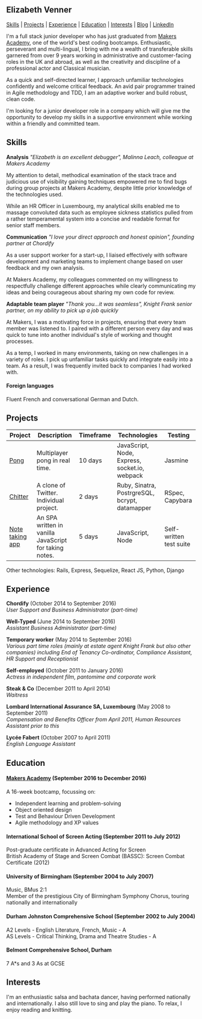 ## Elizabeth Venner

[Skills](#skills) | [Projects](#projects) | [Experience](#experience) | [Education](#education) | [Interests](#interests) | [Blog](https://medium.com/@elizabethvenner) | [LinkedIn](https://www.linkedin.com/in/elizabeth-venner-821a9896)

I'm a full stack junior developer who has just graduated from [Makers Academy](http://employers.makersacademy.com/), one of the world's best coding bootcamps. Enthusiastic, perseverant and multi-lingual, I bring with me a wealth of transferable skills garnered from over 9 years working in administrative and customer-facing roles in the UK and abroad, as well as the creativity and discipline of a professional actor and Classical musician.

As a quick and self-directed learner, I approach unfamiliar technologies confidently and welcome critical feedback. An avid pair programmer trained in Agile methodology and TDD, I am an adaptive worker and build robust, clean code.

I'm looking for a junior developer role in a company which will give me the opportunity to develop my skills in a supportive environment while working within a friendly and committed team.

## Skills

__Analysis__ *"Elizabeth is an excellent debugger", Malinna Leach, colleague at Makers Academy*

My attention to detail, methodical examination of the stack trace and judicious use of visibility gaining techniques empowered me to find bugs during group projects at Makers Academy, despite little prior knowledge of the technologies used.

While an HR Officer in Luxembourg, my analytical skills enabled me to massage convoluted data such as employee sickness statistics pulled from a rather temperamental system into a concise and readable format for senior staff members.

__Communication__ *"I love your direct approach and honest opinion", founding partner at Chordify*

As a user support worker for a start-up, I liaised effectively with software development and marketing teams to implement change based on user feedback and my own analysis.

At Makers Academy, my colleagues commented on my willingness to respectfully challenge different approaches while clearly communicating my ideas and being courageous about sharing my own code for review.

__Adaptable team player__ *"Thank you...it was seamless", Knight Frank senior partner, on my ability to pick up a job quickly*

At Makers, I was a motivating force in projects, ensuring that every team member was listened to. I paired with a different person every day and was quick to tune into another individual's style of working and thought processes.

As a temp, I worked in many environments, taking on new challenges in a variety of roles. I pick up unfamiliar tasks quickly and integrate easily into a team. As a result, I was frequently invited back to companies I had worked with.

#### Foreign languages

Fluent French and conversational German and Dutch.

## Projects

Project         | Description                                          | Timeframe | Technologies      | Testing
----------------|------------------------------------------------------|---------- |-------------------|----------
[Pong](https://github.com/elizabethvenner/pong)| Multiplayer pong in real time. | 10 days | JavaScript, Node, Express, socket.io, webpack | Jasmine
[Chitter](https://github.com/elizabethvenner/chitter-challenge) | A clone of Twitter. Individual project. | 2 days | Ruby, Sinatra, PostrgreSQL, bcrypt, datamapper| RSpec, Capybara
[Note taking app](https://github.com/elizabethvenner/notes) | An SPA written in vanilla JavaScript for taking notes. | 5 days | JavaScript, Node  | Self-written test suite

Other technologies: Rails, Express, Sequelize, React JS, Python, Django

## Experience

**Chordify** (October 2014 to September 2016)    
*User Support and Business Administrator (part-time)*  

**Well-Typed** (June 2014 to September 2016)   
*Assistant Business Administrator (part-time)*

**Temporary worker** (May 2014 to September 2016)   
*Various part time roles (mainly at estate agent Knight Frank but also other companies) including End of Tenancy Co-ordinator, Compliance Assistant, HR Support and Receptionist*

**Self-employed** (October 2011 to January 2016)   
*Actress in independent film, pantomime and corporate work*

**Steak & Co** (December 2011 to April 2014)   
*Waitress*

**Lombard International Assurance SA, Luxembourg** (May 2008 to September 2011)   
*Compensation and Benefits Officer from April 2011, Human Resources Assistant prior to this*

**Lycée Fabert** (October 2007 to April 2011)   
*English Language Assistant*

## Education

#### [Makers Academy](http://employers.makersacademy.com/) (September 2016 to December 2016)
A 16-week bootcamp, focussing on:

- Independent learning and problem-solving
- Object oriented design
- Test and Behaviour Driven Development
- Agile methodology and XP values

#### International School of Screen Acting (September 2011 to July 2012)
Post-graduate certificate in Advanced Acting for Screen <br/>
British Academy of Stage and Screen Combat (BASSC): Screen Combat Certificate (2012)

#### University of Birmingham (September 2004 to July 2007)
Music, BMus 2:1 <br/>
Member of the prestigious City of Birmingham Symphony Chorus, touring nationally and internationally

#### Durham Johnston Comprehensive School (September 2002 to July 2004)
A2 Levels - English Literature, French, Music - A <br/>
AS Levels - Critical Thinking, Drama and Theatre Studies - A

#### Belmont Comprehensive School, Durham
7 A\*s and 3 As at GCSE

## Interests
I'm an enthusiastic salsa and bachata dancer, having performed nationally and internationally. I also still love to sing and play the piano. To relax, I enjoy reading and knitting.
